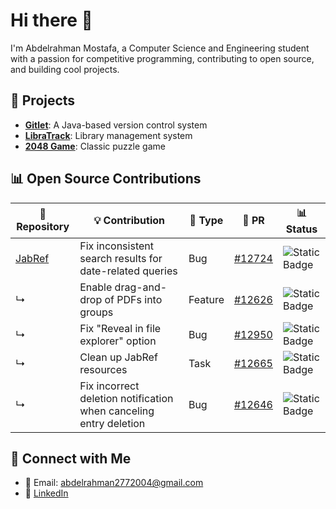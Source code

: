 # Hi there 👋

I'm Abdelrahman Mostafa, a Computer Science and Engineering student with a passion for competitive programming, contributing to open source, and building cool projects.

## 🧪 Projects

- [**Gitlet**](https://github.com/AbdoMostfa2/Gitlet): A Java-based version control system
- [**LibraTrack**](https://github.com/AbdoMostfa2/LibraTrack): Library management system 
- [**2048 Game**](https://github.com/AbdoMostfa2/2048Game): Classic puzzle game

## 📊 Open Source Contributions

| 📂 Repository | 💡 Contribution | 📝 Type | 🔗 PR | 📊 Status |
| --- | --- | --- | --- | --- |
| [JabRef](https://github.com/JabRef/jabref) | Fix inconsistent search results for date-related queries | Bug | [#12724](https://github.com/JabRef/jabref/pull/12724) | ![Static Badge](https://img.shields.io/badge/Merged-8957e5) |
| ↳ | Enable drag-and-drop of PDFs into groups | Feature | [#12626](https://github.com/JabRef/jabref/pull/12626) | ![Static Badge](https://img.shields.io/badge/Merged-8957e5) |
| ↳ | Fix "Reveal in file explorer" option | Bug | [#12950](https://github.com/JabRef/jabref/pull/12950) | ![Static Badge](https://img.shields.io/badge/Merged-8957e5) |
| ↳ | Clean up JabRef resources | Task | [#12665](https://github.com/JabRef/jabref/pull/12665) | ![Static Badge](https://img.shields.io/badge/Merged-8957e5) |
| ↳ | Fix incorrect deletion notification when canceling entry deletion | Bug | [#12646](https://github.com/JabRef/jabref/pull/12646) | ![Static Badge](https://img.shields.io/badge/Merged-8957e5) |

<!-- Add more rows as you contribute -->

## 🔗 Connect with Me

- 📧 Email: abdelrahman2772004@gmail.com
- 💼 [LinkedIn](https://linkedin.com/in/abdelrahman-mostafa-058636263)
